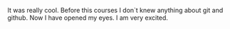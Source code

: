 It was really cool. Before this courses I don`t knew anything about git and github. Now I have opened my eyes. 
I am very excited.
